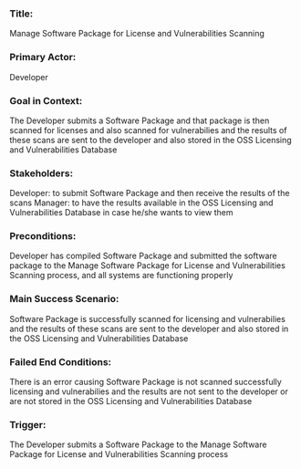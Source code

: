 ### Title: 
Manage Software Package for License and Vulnerabilities Scanning 
### Primary Actor:
Developer
### Goal in Context:
The Developer submits a Software Package and that package is then scanned for licenses and also scanned for vulnerabilies and the results of these scans are sent to the developer and also stored in the OSS Licensing and Vulnerabilities Database
### Stakeholders:
Developer: to submit Software Package and then receive the results of the scans
Manager: to have the results available in the OSS Licensing and Vulnerabilities Database in case he/she wants to view them
### Preconditions:
Developer has compiled Software Package and submitted the software package to the Manage Software Package for License and Vulnerabilities Scanning process, and all systems are functioning properly
### Main Success Scenario:
Software Package is successfully scanned for licensing and vulnerabilies and the results of these scans are sent to the developer and also stored in the OSS Licensing and Vulnerabilities Database
### Failed End Conditions:
There is an error causing Software Package is not scanned successfully licensing and vulnerabilies and the results are not sent to the developer or are not stored in the OSS Licensing and Vulnerabilities Database
### Trigger:
The Developer submits a Software Package to the Manage Software Package for License and Vulnerabilities Scanning process

